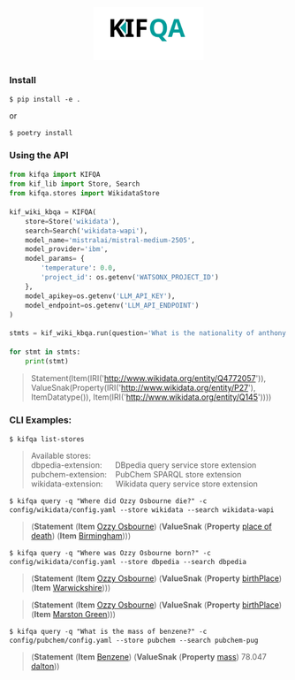 <p align="center"><img src="./docs/_assets/favicon.svg" width="200"></p>

### Install
```shell
$ pip install -e .
```
or

```shell
$ poetry install
```

### Using the API
```python
from kifqa import KIFQA
from kif_lib import Store, Search
from kifqa.stores import WikidataStore

kif_wiki_kbqa = KIFQA(
    store=Store('wikidata'),
    search=Search('wikidata-wapi'),
    model_name='mistralai/mistral-medium-2505',
    model_provider='ibm',
    model_params= {
        'temperature': 0.0,
        'project_id': os.getenv('WATSONX_PROJECT_ID')
    },
    model_apikey=os.getenv('LLM_API_KEY'),
    model_endpoint=os.getenv('LLM_API_ENDPOINT')
)

stmts = kif_wiki_kbqa.run(question='What is the nationality of anthony bailey', )

for stmt in stmts:
    print(stmt)
```
> Statement(Item(IRI('http://www.wikidata.org/entity/Q4772057')), ValueSnak(Property(IRI('http://www.wikidata.org/entity/P27'), ItemDatatype()), Item(IRI('http://www.wikidata.org/entity/Q145'))))

### CLI Examples:
```shell
$ kifqa list-stores
```
> Available stores:</br>
> dbpedia-extension: &nbsp;&nbsp;&nbsp;&nbsp; DBpedia query service store extension</br>
> pubchem-extension: &nbsp;&nbsp;&nbsp;PubChem SPARQL store extension</br>
> wikidata-extension: &nbsp;&nbsp;&nbsp;&nbsp; Wikidata query service store extension


```shell
$ kifqa query -q "Where did Ozzy Osbourne die?" -c config/wikidata/config.yaml --store wikidata --search wikidata-wapi
```
> (**Statement** (**Item** [Ozzy Osbourne](http://www.wikidata.org/entity/Q133151)) (**ValueSnak** (**Property** [place of death](http://www.wikidata.org/entity/P20)) (**Item** [Birmingham](http://www.wikidata.org/entity/Q2256))))


```shell
$ kifqa query -q "Where was Ozzy Osbourne born?" -c config/wikidata/config.yaml --store dbpedia --search dbpedia
```
> (**Statement** (**Item** [Ozzy Osbourne](http://dbpedia.org/resource/Ozzy_Osbourne)) (**ValueSnak** (**Property** [birthPlace](http://dbpedia.org/ontology/birthPlace)) (**Item** [Warwickshire](http://dbpedia.org/resource/Warwickshire))))

> (**Statement** (**Item** [Ozzy Osbourne](http://dbpedia.org/resource/Ozzy_Osbourne)) (**ValueSnak** (**Property** [birthPlace](http://dbpedia.org/ontology/birthPlace)) (**Item** [Marston Green](http://dbpedia.org/resource/Marston_Green))))


```shell
$ kifqa query -q "What is the mass of benzene?" -c config/pubchem/config.yaml --store pubchem --search pubchem-pug
```
> (**Statement** (**Item** [Benzene](http://rdf.ncbi.nlm.nih.gov/pubchem/compound/CID241)) (**ValueSnak** (**Property** [mass](http://www.wikidata.org/entity/P2067)) 78.047 [dalton](http://www.wikidata.org/entity/Q483261)))
